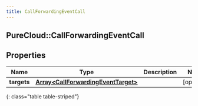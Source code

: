 ```yaml
---
title: CallForwardingEventCall
---
```

## PureCloud::CallForwardingEventCall

## Properties

|Name | Type | Description | Notes|
|------------ | ------------- | ------------- | -------------|
| **targets** | [**Array&lt;CallForwardingEventTarget&gt;**](CallForwardingEventTarget.html) |  | [optional] |
{: class="table table-striped"}


